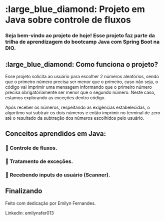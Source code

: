 <h1>:large_blue_diamond: Projeto em Java sobre controle de fluxos</h1>


<h3>Seja bem-vindo ao projeto de hoje! Esse projeto faz parte da trilha de aprendizagem do bootcamp Java com Spring Boot na DIO.</h3>

<h2>:large_blue_diamond: Como funciona o projeto?</h2>

<p>Esse projeto solicita ao usuário para escolher 2 números aleatórios, sendo que o primeiro número precisa ser menor que o primeiro, caso não seja, o código vai imprimir uma mensagem informando que o primeiro número precisa obrigatóriamente ser menor que o segundo número. Neste caso, estamos explorando as exceções dentro código.</p>
<p>Após receber os números, respeitando as exigências estabelecidas, o algoritmo vai subtrair os dois números e então imprimir no terminal de zero até o resultado da subtração dos números escolhidos pelo usuário.</p>


<h2>Conceitos aprendidos em Java:</h2>

<h3>🔹 Controle de fluxos.</h3>
<h3>🔹 Tratamento de exceções.</h3>
<h3>🔹 Recebendo inputs do usuário (Scanner).</h3>

<h2>Finalizando</h2>

<p>Feito com dedicação por Emilyn Fernandes.</p>

<p>Linkedin: emilynsfer013</p>



